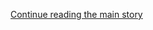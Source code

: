 <div id="app">

<div class="css-1ichrj1 e12j3pa50">

<div class="css-1lzk3av e12j3pa51">

<div class="css-142l3g4">

[Continue reading the main
story](#after-dfp-ad-top)

<div class="ad dfp-ad-top-wrapper" style="text-align:center;height:100%;display:block">

<div id="dfp-ad-top" class="place-ad" data-position="top" data-size-key="top">

</div>

</div>

<div id="after-dfp-ad-top">

</div>

</div>

</div>

</div>

<div>

<div class="NYTAppHideMasthead css-1r6wvpq e1suatyy0">

<div class="section css-ui9rw0 e1suatyy2">

<div class="css-11hrj97 er09x8g0">

<div class="css-6n7j50">

</div>

<span class="css-1dv1kvn">Sections</span>

<div class="css-10488qs">

<span class="css-1dv1kvn">SEARCH</span>

</div>

[Skip to content](#site-content)[Skip to site
index](#site-index)

</div>

<div class="css-8xdxq2 e1huz5gh0">

</div>

<div class="css-8pe5zk">

  - [English](/)
  - [Español](https://www.nytimes3xbfgragh.onion/es/)
  - [中文](https://cn.nytimes3xbfgragh.onion)

</div>

</div>

<div id="masthead-bar-one" class="section hasLinks css-165o1d9 e1csuq9d3">

<div class="css-bpgv3s e1csuq9d0">

</div>

<div class="css-1uqjmks e1csuq9d1">

</div>

<div class="css-9e9ivx">

[](https://myaccount.nytimes3xbfgragh.onion/auth/login?response_type=cookie&client_id=vi)

</div>

<div class="css-bfvq22 e1csuq9d2">

[Today’s
Paper](https://www.nytimes3xbfgragh.onion/section/todayspaper)

</div>

</div>

<div class="css-stscvm">

<div class="css-158f1cv" data-testid="masthead-desktop-logo">

</div>

</div>

<div class="css-wu78io">

</div>

<div class="css-1y7qxpi" data-aria-hidden="true" style="visibility:hidden">

<div class="css-1llhclm">

  - 
  - 
  - [World](https://www.nytimes3xbfgragh.onion/section/world)

  - [U.S.](https://www.nytimes3xbfgragh.onion/section/us)

  - [Politics](https://www.nytimes3xbfgragh.onion/section/politics)

  - [N.Y.](https://www.nytimes3xbfgragh.onion/section/nyregion)

  - [Business](https://www.nytimes3xbfgragh.onion/section/business)

  - [Opinion](https://www.nytimes3xbfgragh.onion/section/opinion)

  - [Tech](https://www.nytimes3xbfgragh.onion/section/technology)

  - [Science](https://www.nytimes3xbfgragh.onion/section/science)

  - [Health](https://www.nytimes3xbfgragh.onion/section/health)

  - [Sports](https://www.nytimes3xbfgragh.onion/section/sports)

  - [Arts](https://www.nytimes3xbfgragh.onion/section/arts)

  - [Books](https://www.nytimes3xbfgragh.onion/section/books)

  - [Style](https://www.nytimes3xbfgragh.onion/section/style)

  - [Food](https://www.nytimes3xbfgragh.onion/section/food)

  - [Travel](https://www.nytimes3xbfgragh.onion/section/travel)

  - [Magazine](https://www.nytimes3xbfgragh.onion/section/magazine)

  - [T Magazine](https://www.nytimes3xbfgragh.onion/section/t-magazine)

  - [Real Estate](https://www.nytimes3xbfgragh.onion/section/realestate)

  - [Video](https://www.nytimes3xbfgragh.onion/video)

</div>

</div>

<div class="css-1d8a290" data-testid="masthead-mini-nav">

  - [World](https://www.nytimes3xbfgragh.onion/section/world)
  - [U.S.](https://www.nytimes3xbfgragh.onion/section/us)
  - [Politics](https://www.nytimes3xbfgragh.onion/section/politics)
  - [N.Y.](https://www.nytimes3xbfgragh.onion/section/nyregion)
  - [Business](https://www.nytimes3xbfgragh.onion/section/business)
  - [Opinion](https://www.nytimes3xbfgragh.onion/section/opinion)
  - [Tech](https://www.nytimes3xbfgragh.onion/section/technology)
  - [Science](https://www.nytimes3xbfgragh.onion/section/science)
  - [Health](https://www.nytimes3xbfgragh.onion/section/health)
  - [Sports](https://www.nytimes3xbfgragh.onion/section/sports)
  - [Arts](https://www.nytimes3xbfgragh.onion/section/arts)
  - [Books](https://www.nytimes3xbfgragh.onion/section/books)
  - [Style](https://www.nytimes3xbfgragh.onion/section/style)
  - [Food](https://www.nytimes3xbfgragh.onion/section/food)
  - [Travel](https://www.nytimes3xbfgragh.onion/section/travel)
  - [Magazine](https://www.nytimes3xbfgragh.onion/section/magazine)
  - [T Magazine](https://www.nytimes3xbfgragh.onion/section/t-magazine)
  - [Real
Estate](https://www.nytimes3xbfgragh.onion/section/realestate)
  - [Video](https://www.nytimes3xbfgragh.onion/video)

</div>

</div>

</div>

<div data-aria-hidden="false">

<div id="site-content" data-role="main">

<div class="css-189d5rw e6b6cmu0">

<div class="css-1yuan6h">

<div class="css-xc44bh">

<div class="section css-o3tihn eq74mwp0" data-block-tracking-id="Briefings" data-testid="block-Briefings">

<div class="css-avqkzc">

<div class="css-1sm6zs8">

<div class="css-1om4z5c">

<div class="css-ydsmmq">

<div class="css-1ee8y2t assetWrapper">

<div class="css-geek62">

<div class="css-1d537rb e18972d70" media="[object Object]">

[](/2020/08/17/briefing/democrats-postal-service-rage-moms.html)

<div class="css-1g8bx4t">

![](https://static01.graylady3jvrrxbe.onion/images/2020/08/17/reader-center/081720evening-briefing-promo/081720evening-briefing-promo-square640.jpg?quality=75&auto=webp&disable=upscale&width=350)

</div>

</div>

[](/2020/08/17/briefing/democrats-postal-service-rage-moms.html)

<div class="css-8oysku e18972d71" type="1">

<div class="css-1iexn6j e1voiwgp1">

## Your Monday Evening Briefing

</div>

</div>

<div class="css-8oysku e18972d71">

Here’s what you need to know at the end of the
day.

</div>

</div>

</div>

</div>

<div class="css-ydsmmq">

<div class="css-1ee8y2t assetWrapper">

<div class="css-geek62">

<div class="css-1d537rb e18972d70" media="[object Object]">

[](/2020/08/17/podcasts/the-daily/trump-coronavirus-vaccine-covid.html)

<div class="css-1g8bx4t">

![](https://static01.graylady3jvrrxbe.onion/images/2017/01/29/podcasts/the-daily-album-art/the-daily-album-art-square320-v4.png)

</div>

</div>

[](/2020/08/17/podcasts/the-daily/trump-coronavirus-vaccine-covid.html)

<div class="css-8oysku e18972d71" type="1">

<div class="css-1iexn6j e1voiwgp1">

## Listen to ‘The Daily’

</div>

</div>

<div class="css-8oysku e18972d71">

Inside Operation Warp
Speed.

</div>

</div>

</div>

</div>

<div class="css-ydsmmq">

<div class="css-1ee8y2t assetWrapper">

<div class="css-geek62">

<div class="css-1d537rb e18972d70" media="[object Object]">

[](/2020/08/13/podcasts/nice-white-parents-school.html)

<div class="css-1g8bx4t">

![](https://static01.graylady3jvrrxbe.onion/images/2020/07/21/podcasts/nice-white-parents-album-art/nice-white-parents-album-art-square320.jpg)

</div>

</div>

[](/2020/08/13/podcasts/nice-white-parents-school.html)

<div class="css-8oysku e18972d71" type="1">

<div class="css-1iexn6j e1voiwgp1">

## Listen to ‘Nice White Parents’

</div>

</div>

<div class="css-8oysku e18972d71">

Is it possible to limit the power of white parents?

</div>

</div>

</div>

</div>

</div>

<div class="css-1y8l3jc">

<div class="css-7utnqv">

<div class="css-rlo25n e1ll57lj2">

</div>

</div>

<div class="css-1hesgbm">

</div>

</div>

</div>

</div>

</div>

</div>

<div>

<div class="section css-d2znx6" data-block-tracking-id="Spotlight">

<div class="css-1z104mk">

<div class="section css-1akkl0w" data-template-name="FullSpanMedia">

<div class="css-1dybjdb e1whdksc2">

<div class="css-1tfqggw">

<div class="css-k008qs">

<div class="css-nlmav5 e1whdksc0" span="1">

<div class="css-1rvhhh9 e1whdksc1">

<div class="css-1dybjdb e1whdksc2">

<div>

<div class="story-wrapper">

<div class="css-1tfqggw">

<div class="css-k008qs">

<div class="css-nlmav5 e1whdksc0" span="1">

<div class="css-1rvhhh9 e1whdksc1">

<div>

<div class="section css-hdqqnp">

<div>

[](https://www.nytimes3xbfgragh.onion/live/2020/08/17/us/dnc-convention)

<div class="dnc-container">

<div class="description">

<span class="button">Tonight at 9 PM EST</span> Watch the Democratic
National Convention and follow our live
analysis.

</div>

</div>

</div>

</div>

</div>

</div>

</div>

</div>

</div>

</div>

</div>

</div>

</div>

</div>

</div>

</div>

</div>

</div>

<div class="section css-1akkl0w" data-template-name="Cols3StoryMediaStory">

<div class="css-1dybjdb e1whdksc2">

<div class="css-1tfqggw">

<div class="css-k008qs">

<div class="css-1o0io7w e1whdksc0" span="5">

<div class="css-1rvhhh9 e1whdksc1">

<div class="css-1dybjdb e1whdksc2">

<div>

<div class="story-wrapper">

<div class="css-1tfqggw">

<div class="css-k008qs">

<div class="css-nlmav5 e1whdksc0" span="1">

<div class="css-1rvhhh9 e1whdksc1">

[](https://www.nytimes3xbfgragh.onion/live/2020/08/17/us/dnc-convention)

### Democratic Convention Begins Tonight; Ex-Official Under Trump Backs Biden

[](https://www.nytimes3xbfgragh.onion/live/2020/08/17/us/dnc-convention)

  - Bernie Sanders and Michelle Obama are speaking tonight at the
    first-ever online Democratic convention.
  - A former Homeland Security official for President Trump endorsed Joe
    Biden, saying the president was “actively doing damage to our
    security.”
  - President Trump confirmed that he would deliver his nomination
    acceptance speech next week at the White House. Here’s the latest.

<div class="css-1yyp2fg">

Live

</div>

</div>

</div>

</div>

</div>

</div>

</div>

</div>

</div>

</div>

<div class="css-1weuxfd e1whdksc0" span="10">

<div class="css-p7eiul e1whdksc1">

<div class="css-1dybjdb e1whdksc2">

<div>

<div class="story-wrapper">

<div class="css-1tfqggw">

<div class="css-k008qs">

<div class="css-nlmav5 e1whdksc0" span="1">

<div class="css-1rvhhh9 e1whdksc1">

<div>

<div class="section css-hdqqnp">

<div>

<div id="g-hp-tabs" class="g-hp-tabs">

<div class="g-hp-tabs-inner">

<div class="g-hp-tab g-active" data-tab="photos" data-media="">

<div class="g-media-wrap" data-type="">

[](https://www.nytimes3xbfgragh.onion/article/dnc-schedule.html)

<div id="dnc">

<div class="g-tab-fader">

<div class="g-tab-fader-inner">

<div class="tab-kicker">

Tonight’s Speakers

</div>

<div class="g-photo-wrap-dnc g-photo-active-dnc">

<div class="g-timestamp">

Michelle
Obama

</div>

<div class="desktop">

![](https://static01.graylady3jvrrxbe.onion/images/2020/09/15/reader-center/15hp-dnc-fader-obama/15hp-dnc-fader-obama-videoLarge.jpg)

</div>

<div class="mobile">

![](https://static01.graylady3jvrrxbe.onion/images/2020/09/15/reader-center/15hp-dnc-fader-obama/15hp-dnc-fader-obama-square640.jpg)

</div>

<div class="g-caption">

<span class="g-credit"> Paul R. Giunta/Invision, via AP </span>

</div>

</div>

<div class="g-photo-wrap-dnc">

<div class="g-timestamp">

Bernie
Sanders

</div>

<div class="desktop">

![](https://static01.graylady3jvrrxbe.onion/images/2020/08/17/reader-center/17hp-dnc-fader-bernie-sub/merlin_169875378_4715d639-acbd-47ae-a559-ba8303831aa4-videoLarge.jpg)

</div>

<div class="mobile">

![](https://static01.graylady3jvrrxbe.onion/images/2020/08/17/reader-center/17hp-dnc-fader-bernie-sub/17hp-dnc-fader-bernie-sub-square640.jpg)

</div>

<div class="g-caption">

<span class="g-credit"> Erin Schaff/NYT </span>

</div>

</div>

<div class="g-photo-wrap-dnc">

<div class="g-timestamp">

Andrew
Cuomo

</div>

<div class="desktop">

![](https://static01.graylady3jvrrxbe.onion/images/2020/08/17/homepage/17hp-dnc-fader-slide-9IIE/17hp-dnc-fader-slide-9IIE-videoLarge.jpg)

</div>

<div class="mobile">

![](https://static01.graylady3jvrrxbe.onion/images/2020/08/17/homepage/17hp-dnc-fader-slide-9IIE/17hp-dnc-fader-slide-9IIE-square640.jpg)

</div>

<div class="g-caption">

<span class="g-credit"> Stefani Reynolds for The NYT </span>

</div>

</div>

<div class="g-photo-wrap-dnc">

<div class="g-timestamp">

Amy
Klobuchar

</div>

<div class="desktop">

![](https://static01.graylady3jvrrxbe.onion/images/2020/08/17/homepage/17hp-dnc-fader-slide-0GHZ/17hp-dnc-fader-slide-0GHZ-videoLarge.jpg)

</div>

<div class="mobile">

![](https://static01.graylady3jvrrxbe.onion/images/2020/08/17/homepage/17hp-dnc-fader-slide-0GHZ/17hp-dnc-fader-slide-0GHZ-square640.jpg)

</div>

<div class="g-caption">

<span class="g-credit"> Travis Dove for The NYT </span>

</div>

</div>

<div class="g-photo-wrap-dnc">

<div class="g-timestamp">

Eva Longoria
(M.C.)

</div>

<div class="desktop">

![](https://static01.graylady3jvrrxbe.onion/images/2020/08/17/homepage/17hp-dnc-fader-slide-5OA8/17hp-dnc-fader-slide-5OA8-videoLarge.jpg)

</div>

<div class="mobile">

![](https://static01.graylady3jvrrxbe.onion/images/2020/08/17/homepage/17hp-dnc-fader-slide-5OA8/17hp-dnc-fader-slide-5OA8-square640.jpg)

</div>

<div class="g-caption">

<span class="g-credit"> Suzi Pratt/Getty for Refinery29
</span>

</div>

</div>

</div>

</div>

</div>

</div>

</div>

</div>

</div>

</div>

</div>

</div>

</div>

</div>

</div>

</div>

</div>

</div>

</div>

</div>

</div>

<div class="css-1o0io7w e1whdksc0" span="5">

<div class="css-1rvhhh9 e1whdksc1">

<div class="css-1dybjdb e1whdksc2">

<div>

<div class="story-wrapper">

<div class="css-1tfqggw">

<div class="css-k008qs">

<div class="css-nlmav5 e1whdksc0" span="1">

<div class="css-1rvhhh9 e1whdksc1">

[](https://www.nytimes3xbfgragh.onion/2020/08/17/us/politics/john-kasich-biden.html)

### John Kasich, a ‘Deeply Worried’ Republican, Steps Up for Biden

[](https://www.nytimes3xbfgragh.onion/2020/08/17/us/politics/john-kasich-biden.html)

Mr. Kasich, a lifelong Republican and former rival of President Trump’s,
will speak at the Democratic convention — and vote for Joe
Biden.

</div>

</div>

</div>

</div>

</div>

</div>

<div>

<div class="story-wrapper">

<div class="css-1tfqggw">

<div class="css-k008qs">

<div class="css-nlmav5 e1whdksc0" span="1">

<div class="css-1rvhhh9 e1whdksc1">

[](https://www.nytimes3xbfgragh.onion/live/2020/08/17/us/dnc-convention?action=click&module=Spotlight&pgtype=Homepage#michelle-obama-a-confident-performer-and-reticent-partisan-will-anchor-mondays-program)

### Michelle Obama, a confident speaker and reticent partisan, will anchor Monday’s program.

</div>

</div>

</div>

</div>

</div>

</div>

</div>

</div>

</div>

</div>

</div>

</div>

</div>

<div class="section css-1akkl0w" data-template-name="Cols3StoryStoryStory">

<div class="css-1dybjdb e1whdksc2">

<div class="css-1tfqggw">

<div class="css-k008qs">

<div class="css-tfaay7 e1whdksc0" span="7">

<div class="css-1rvhhh9 e1whdksc1">

<div class="css-1dybjdb e1whdksc2">

<div>

<div class="story-wrapper">

<div class="css-1tfqggw">

<div class="css-k008qs">

<div class="css-nlmav5 e1whdksc0" span="1">

<div class="css-1rvhhh9 e1whdksc1">

[](https://www.nytimes3xbfgragh.onion/2020/08/17/upshot/polls-2020-election-convention.html)

### Biden Heads Into Convention With Diminished but Still Sizable Lead

[](https://www.nytimes3xbfgragh.onion/2020/08/17/upshot/polls-2020-election-convention.html)

Recent polls show him with an edge of eight to nine percentage points
among likely
voters.

</div>

</div>

</div>

</div>

</div>

</div>

</div>

</div>

</div>

<div class="css-97jus7 e1whdksc0" span="6">

<div class="css-1rvhhh9 e1whdksc1">

<div class="css-1dybjdb e1whdksc2">

<div>

<div class="story-wrapper">

<div class="css-1tfqggw">

<div class="css-k008qs">

<div class="css-nlmav5 e1whdksc0" span="1">

<div class="css-1rvhhh9 e1whdksc1">

[](https://www.nytimes3xbfgragh.onion/article/republicans-voting-for-biden-not-trump.html)

### A number of prominent Republicans have said they will not be backing the president’s re-election. Here’s where they stand.

</div>

</div>

</div>

</div>

</div>

</div>

</div>

</div>

</div>

<div class="css-tfaay7 e1whdksc0" span="7">

<div class="css-1rvhhh9 e1whdksc1">

<div class="css-1dybjdb e1whdksc2">

<div>

<div class="story-wrapper">

<div class="css-1tfqggw">

<div class="css-k008qs">

<div class="css-nlmav5 e1whdksc0" span="1">

<div class="css-1rvhhh9 e1whdksc1">

[](https://www.nytimes3xbfgragh.onion/2020/08/17/us/politics/trump-campaign-biden-harris.html)

### Trump Questions Biden’s Mental Abilities and Calls Harris Biden’s ‘Boss’

[](https://www.nytimes3xbfgragh.onion/2020/08/17/us/politics/trump-campaign-biden-harris.html)

The president made three campaign rally-like appearances in an attempt
to counterprogram the first night of the Democratic National
Convention.

</div>

</div>

</div>

</div>

</div>

</div>

</div>

</div>

</div>

</div>

</div>

</div>

</div>

</div>

</div>

</div>

</div>

<div class="css-698um9">

<div class="css-1tk5puc">

<div class="css-jbmajz">

<div class="css-11i19ht">

<div class="section css-15zaaaz eq74mwp0" data-block-tracking-id="Top Stories" data-testid="block-TopStories">

<div class="css-1goe63e e1aa0s8g0">

<div>

<div class="css-1qiat4j eqveam63">

<div class="css-bs48m0 eqveam60">

<div class="css-1qj0wac eqveam61">

<div class="css-1aew2eb eqveam62">

<div class="css-1ee8y2t assetWrapper">

<div class="css-6p6lnl">

[](/2020/08/17/world/coronavirus-covid.html)

<div class="css-debyuq e1voiwgp1">

## <span>U.N.C. Changes Plans and Will Teach Undergrads Remotely</span>

</div>

The university at Chapel Hill announced its plans after new cases
emerged. The postmaster general agreed to testify before a House panel.
Here’s the
latest.

<div class="css-1slnf6i">

<div class="css-na047m">

<span class="css-eiiu5n e2clvhq0"><span class="newsStatus">live</span></span>

</div>

</div>

</div>

</div>

</div>

</div>

</div>

<div class="css-778gjy eqveam60">

<div class="css-1qj0wac eqveam61">

<div class="css-1aew2eb eqveam62">

<div class="css-1ee8y2t assetWrapper">

<div class="css-6p6lnl">

[](/2020/08/17/us/k-12-schools-reopening.html)

<div class="css-debyuq e1voiwgp1">

## Catch Up on the Latest With Schools

</div>

Sign up for our new newsletter on the seismic changes to education that
are taking place during the pandemic.

<div>

<div class="css-na047m">

</div>

</div>

</div>

</div>

</div>

</div>

</div>

<div class="css-778gjy eqveam60">

<div class="css-1qj0wac eqveam61">

<div class="css-1aew2eb eqveam62">

<div class="css-1ee8y2t assetWrapper">

<div class="css-6p6lnl">

[](/2020/08/17/world/coronavirus-television-schools.html)

<div class="css-debyuq e1voiwgp1">

## Struggling Under Lockdown, Schools Worldwide Relearn the Value of TV

</div>

Poor regions where internet access is scarce are turning to an older
technology that could also help wealthy countries that have focused on
online
classes.

<div>

<div class="css-na047m">

</div>

</div>

</div>

</div>

</div>

</div>

</div>

</div>

</div>

</div>

<div class="css-1nuzdmm e1aa0s8g0">

<div class="css-1qiat4j eqveam63">

<div class="css-1yoguk1 eqveam60">

<div class="css-1qj0wac eqveam61">

<div class="css-1aew2eb eqveam62">

<div class="css-1ee8y2t assetWrapper">

<div class="css-6p6lnl">

[](/2020/08/17/health/coronavirus-herd-immunity.html)

<div class="css-debyuq e1voiwgp1">

## <span>What if ‘Herd Immunity’ Is Closer Than Scientists Thought?</span>

</div>

Researchers are trying to figure out how many people in a community must
be immune before the coronavirus fades.

<div>

<div class="css-na047m">

</div>

</div>

</div>

</div>

<div class="css-1ee8y2t assetWrapper">

<div class="css-6p6lnl">

[](/2020/08/17/technology/coronavirus-disinformation-doctors.html)

<div class="css-debyuq e1voiwgp1">

## Coronavirus Doctors Battle Another Scourge: Misinformation

</div>

Physicians say they regularly treat people more inclined to believe what
they read on Facebook than what a medical professional tells them.

<div>

<div class="css-na047m">

</div>

</div>

</div>

</div>

</div>

</div>

</div>

<div class="css-1mnngwr eqveam60">

<div class="css-1qj0wac eqveam61">

<div class="css-1ee8y2t assetWrapper">

<div>

<div class="css-1xaqcky">

[](/2020/08/17/upshot/pandemic-recession-cities-fiscal-shortfall.html)

<div class="css-1g8bx4t">

<div class="css-zjzyr8">

<div data-testid="lazyimage-container" style="height:480px">

</div>

</div>

<div class="css-e4gm3y">

</div>

</div>

</div>

<div class="css-1nl6p6m">

[](/2020/08/17/upshot/pandemic-recession-cities-fiscal-shortfall.html)

<div class="css-debyuq e1voiwgp1">

## The Recession Is About to Slam Cities. Not Just the Blue-State Ones.

</div>

Those with budgets that rely heavily on tourism, sales taxes or direct
state assistance will face particular
distress.

<div>

<div class="css-na047m">

</div>

</div>

</div>

</div>

</div>

</div>

</div>

</div>

</div>

<div class="css-1nuzdmm e1aa0s8g0">

<div class="css-1ee8y2t assetWrapper">

<div class="css-1g8bx4t">

<div>

</div>

</div>

</div>

</div>

<div class="css-1nuzdmm e1aa0s8g0">

<div class="css-1qiat4j eqveam63">

<div class="css-1yoguk1 eqveam60">

<div class="css-qvz0vj eqveam61">

<div class="css-1aew2eb eqveam62">

<div class="css-1ee8y2t assetWrapper">

<div class="css-6p6lnl">

[](/2020/08/17/us/politics/postal-service-voting.html)

<div class="css-debyuq e1voiwgp1">

## <span>Postal Crisis Has States Looking for Alternatives to Mail-In Ballots</span>

</div>

Democratic Party and state officials are looking for a Plan B: ballot
drop-boxes, curbside voting, and even expanded in-person polling
sites.

<div>

<div class="css-na047m">

</div>

</div>

</div>

</div>

</div>

</div>

</div>

<div class="css-pwtn0q eqveam60">

<div class="css-qvz0vj eqveam61">

[](/2020/08/17/us/politics/postal-service-voting.html)

<div class="css-1g8bx4t">

<div class="css-zjzyr8">

<div data-testid="lazyimage-container" style="height:177.77777777777777px">

</div>

</div>

</div>

</div>

</div>

<div class="css-nmg095 eqveam60">

<div class="css-1qj0wac eqveam61">

<div class="css-1aew2eb eqveam62">

<div data-aria-hidden="true">

[](/2020/08/17/us/politics/postal-service-voting.html)

<div class="css-1g8bx4t">

<div class="section css-1xdhyk6 e2u1rkt0" data-aria-hidden="true">

Mail-in ballot drop boxes were widely used for the first time in
Pennsylvania’s June primary. The Trump campaign is suing to block them
in November. <span class="credit">Mark Makela for The New York
Times</span>

</div>

</div>

</div>

<div class="css-1ee8y2t assetWrapper">

<div class="css-6p6lnl">

[](/article/Vote-by-mail.html)

<div class="css-debyuq e1voiwgp1">

## Here’s how mail-in voting works.

</div>

<div>

<div class="css-na047m">

</div>

</div>

</div>

</div>

</div>

</div>

</div>

</div>

</div>

<div class="css-1nuzdmm e1aa0s8g0">

<div class="css-1ee8y2t assetWrapper">

<div class="css-1qiat4j eqveam63">

<div class="css-1yoguk1 eqveam60">

<div class="css-1qj0wac eqveam61">

[](/2020/08/17/world/europe/belarus-lukashenko-protests.html)

<div class="css-debyuq e1voiwgp1">

## <span>No Longer Cowed, Belarus Has Message for Once-Mighty Dictator: ‘Go Away\!’</span>

</div>

</div>

</div>

<div class="css-zmmks0 eqveam60">

<div class="css-1qj0wac eqveam61">

[](/2020/08/17/world/europe/belarus-lukashenko-protests.html)

As his base starts to desert him after protests over a rigged election
were met with brutality, Aleksandr Lukashenko’s grip on power may be
slipping.

<div>

<div class="css-na047m">

</div>

</div>

</div>

</div>

</div>

</div>

</div>

<div class="css-1nuzdmm e1aa0s8g0">

<div class="css-1ee8y2t assetWrapper">

<div class="css-1g8bx4t">

<div>

</div>

</div>

</div>

</div>

<div class="css-1nuzdmm e1aa0s8g0">

<div class="css-1ee8y2t assetWrapper">

<div class="css-1qiat4j eqveam63">

<div class="css-96x60l eqveam60">

<div class="css-1qj0wac eqveam61">

[](/2020/08/16/style/does-rapid-covid-testing-work-weddings-parties.html)

<div class="css-debyuq e1voiwgp1">

<div class="css-hb0qj3">

The Great Read

</div>

## <span>Rapid Testing Is the New Velvet Rope</span>

</div>

Determined to proceed with events this summer, hosts are adding
screenings at the door. But such measures are hardly a guarantee of
safety, experts
warn.

<div>

<div class="css-na047m">

</div>

</div>

</div>

</div>

<div class="css-7douaa eqveam60">

<div class="css-1qj0wac eqveam61">

[](/2020/08/16/style/does-rapid-covid-testing-work-weddings-parties.html)

<div class="css-1g8bx4t">

<div class="css-zjzyr8">

<div data-testid="lazyimage-container" style="height:177.77777777777777px">

</div>

</div>

<div class="section css-1xdhyk6 e2u1rkt0" data-aria-hidden="true">

Amanda Seekamp, who is in charge of guest relations at the Surf Lodge in
Montauk, N.Y., gets a rapid test. <span class="credit">Joe Carrotta for
The New York
Times</span>

</div>

</div>

</div>

</div>

</div>

</div>

</div>

</div>

</div>

</div>

<div class="css-717c4s">

<div class="css-zbs5hn">

<div class="section css-1g8pbzc eq74mwp0" data-block-tracking-id="Opinion" data-testid="block-Opinion">

[](https://www.nytimes3xbfgragh.onion/section/opinion?pagetype=Homepage&action=click&module=Opinion)

### Opinion

<div class="css-anz6u5">

<div class="css-tub26b">

<div class="css-1ee8y2t assetWrapper">

<div class="css-6p6lnl">

[](/2020/08/17/opinion/joe-biden-conservative-2020.html)

<div class="css-dcl9ft">

<div class="css-zjzyr8">

<div data-testid="lazyimage-container" style="height:40px">

</div>

</div>

</div>

<div class="css-debyuq e1voiwgp1">

<div class="css-1xdt15l">

<div class="css-1dvlumo e18df3gd0">

Bret Stephens

</div>

</div>

## On Being a Biden Conservative

</div>

It’s about upholding your principles at the expense of your politics.

<div>

<div class="css-na047m">

</div>

</div>

</div>

</div>

</div>

<div class="css-tub26b">

<div class="css-1ee8y2t assetWrapper">

<div class="css-1qiat4j eqveam63">

<div class="css-7douaa eqveam60">

<div class="css-qvz0vj eqveam61">

[](/2020/08/17/opinion/bernie-sanders-joe-biden.html)

<div class="css-dcl9ft">

<div class="css-zjzyr8">

<div data-testid="lazyimage-container" style="height:40px">

</div>

</div>

</div>

<div class="css-debyuq e1voiwgp1">

<div class="css-1xdt15l">

<div class="css-1dvlumo e18df3gd0">

Elizabeth Bruenig

</div>

</div>

## I Asked Bernie Sanders if It Was All Over. ‘No,’ He Groaned.

</div>

The senator from Vermont explains why the left still has a fighting
chance.

<div>

<div class="css-na047m">

</div>

</div>

</div>

</div>

<div class="css-7douaa eqveam60">

<div class="css-1qj0wac eqveam61">

[](/2020/08/17/opinion/bernie-sanders-joe-biden.html)

<div class="css-1g8bx4t">

<div class="css-zjzyr8">

<div data-testid="lazyimage-container" style="height:145.33333333333334px">

</div>

</div>

</div>

</div>

</div>

</div>

</div>

</div>

</div>

<div class="css-dh19r0">

<div class="css-tub26b">

<div class="css-6p6lnl">

[](/2020/08/17/opinion/trump-us-mail.html)

<div class="css-dcl9ft">

<div class="css-zjzyr8">

<div data-testid="lazyimage-container" style="height:40px">

</div>

</div>

</div>

<div class="css-debyuq e1voiwgp1">

<div class="css-1xdt15l">

<div class="css-tnu8m6 e18df3gd0">

Paul Krugman

</div>

</div>

## Trump, the Mail and the Unbinding of America

</div>

</div>

</div>

<div class="css-tub26b">

<div class="css-6p6lnl">

[](/2020/08/17/opinion/coronavirus-cities-suburbs.html)

<div class="css-dcl9ft">

<div class="css-zjzyr8">

<div data-testid="lazyimage-container" style="height:40px">

</div>

</div>

</div>

<div class="css-debyuq e1voiwgp1">

<div class="css-1xdt15l">

<div class="css-tnu8m6 e18df3gd0">

Annalee Newitz

</div>

</div>

## Want to Flee the City for Suburbia? Think Again

</div>

</div>

</div>

<div class="css-tub26b">

<div class="css-6p6lnl">

[](/2020/08/17/opinion/trump-biden-harris-democratic-convention.html)

<div class="css-debyuq e1voiwgp1">

<div class="css-1xdt15l">

<div class="css-tnu8m6 e18df3gd0">

Gail Collins and Bret Stephens

</div>

</div>

## Welcome, Democrats, to Wherever It Is That We Are

</div>

</div>

</div>

<div class="css-tub26b">

<div class="css-6p6lnl">

[](/2020/08/17/opinion/covid-19-heart-disease.html)

<div class="css-debyuq e1voiwgp1">

<div class="css-1xdt15l">

<div class="css-tnu8m6 e18df3gd0">

Haider Warraich

</div>

</div>

## Covid-19 Is Creating a Wave of Heart Disease

</div>

</div>

</div>

<div class="css-tub26b">

<div class="css-6p6lnl">

[](/2020/08/17/opinion/letters/postal-service-election-democracy.html)

<div class="css-debyuq e1voiwgp1">

## The Postal Crisis: ‘Our Democracy Is at Risk’

</div>

</div>

</div>

<div class="css-tub26b">

<div class="css-6p6lnl">

[](/2020/08/15/opinion/joe-biden-2020-1988-what-it-takes.html)

<div class="css-dcl9ft">

<div class="css-zjzyr8">

<div data-testid="lazyimage-container" style="height:40px">

</div>

</div>

</div>

<div class="css-debyuq e1voiwgp1">

<div class="css-1xdt15l">

<div class="css-tnu8m6 e18df3gd0">

Jennifer Senior

</div>

</div>

## Meet Young Joe Biden, the ‘Wild Stallion’

</div>

</div>

</div>

<div class="css-tub26b">

<div class="css-6p6lnl">

[](/2020/08/16/opinion/us-coronavirus-testing.html)

<div class="css-debyuq e1voiwgp1">

<div class="css-1xdt15l">

<div class="css-tnu8m6 e18df3gd0">

The Editorial Board

</div>

</div>

## Should You Get That Coronavirus Test?

</div>

</div>

</div>

<div class="css-tub26b">

<div class="css-6p6lnl">

[](/2020/08/17/opinion/coronavirus-schools-teachers.html)

<div class="css-debyuq e1voiwgp1">

<div class="css-1xdt15l">

<div class="css-tnu8m6 e18df3gd0">

Kelly Treleaven

</div>

</div>

## Get Ready for a Teacher Shortage Like We’ve Never Seen Before

</div>

</div>

</div>

<div class="css-tub26b">

<div class="css-6p6lnl">

[](/2020/08/17/opinion/thailand-protests.html)

<div class="css-debyuq e1voiwgp1">

<div class="css-1xdt15l">

<div class="css-tnu8m6 e18df3gd0">

Tom Felix Joehnk and Matt
Wheeler

</div>

</div>

## ‘You Have Awakened a Sleeping Giant’

</div>

</div>

</div>

</div>

</div>

</div>

</div>

<div class="css-ie51lk">

<div class="section css-1m986x7 eq74mwp0" data-block-tracking-id="Editors Picks" data-testid="block-EditorsPicks">

### Editors’ Picks

<div class="css-y3bpqq">

<div class="css-17q3ou7">

<div class="css-4xmvjg">

<div class="css-1ee8y2t assetWrapper">

<div>

<div class="css-1xaqcky">

<div class="css-1g8bx4t">

<div>

</div>

<div class="css-e4gm3y">

</div>

</div>

</div>

<div class="css-1nl6p6m">

[](/2020/08/14/us/queer-lesbian-women-suffrage.html)

<div class="css-debyuq e1voiwgp1">

## <span>How Queer Women Powered the Suffrage Movement</span>

</div>

For many suffragists, scholars have found, the freedom to choose whom
and how they loved was tied deeply to the idea of voting
rights.

<div>

<div class="css-na047m">

</div>

</div>

</div>

</div>

</div>

</div>

</div>

<div class="css-1lqor8g">

<div class="css-1177x0a">

<div class="css-1ee8y2t assetWrapper">

<div class="css-1qiat4j eqveam63">

<div class="css-7douaa eqveam60">

<div class="css-1qj0wac eqveam61">

[](/2020/08/17/business/giant-bikes-coronavirus-shortage.html)

<div class="css-debyuq e1voiwgp1">

## Sorry, the World’s Biggest Bike Maker Can’t Help You Buy a Bike Right Now

</div>

The pandemic has created a bicycle boom — and a shortage. Giant, the
Taiwanese juggernaut, is trying to meet demand while navigating the
politics of
trade.

<div>

<div class="css-na047m">

</div>

</div>

</div>

</div>

<div class="css-7douaa eqveam60">

<div class="css-1qj0wac eqveam61">

[](/2020/08/17/business/giant-bikes-coronavirus-shortage.html)

<div class="css-1g8bx4t">

<div class="css-zjzyr8">

<div data-testid="lazyimage-container" style="height:145.33333333333334px">

</div>

</div>

</div>

</div>

</div>

</div>

</div>

</div>

<div class="css-1177x0a">

<div class="css-1ee8y2t assetWrapper">

<div class="css-1qiat4j eqveam63">

<div class="css-7douaa eqveam60">

<div class="css-1qj0wac eqveam61">

[](/2020/08/16/nyregion/metropolitan-diary.html)

<div class="css-debyuq e1voiwgp1">

## ‘I Saw a Man Standing on One of the Paths in a Densely Wooded Area’

</div>

Out for a walk in Riverside Park, adventures in customer service and
more reader tales of New York City in this week’s Metropolitan
Diary.

<div>

<div class="css-na047m">

</div>

</div>

</div>

</div>

<div class="css-7douaa eqveam60">

<div class="css-1qj0wac eqveam61">

[](/2020/08/16/nyregion/metropolitan-diary.html)

<div class="css-1g8bx4t">

<div class="css-zjzyr8">

<div data-testid="lazyimage-container" style="height:145.33333333333334px">

</div>

</div>

</div>

</div>

</div>

</div>

</div>

</div>

</div>

</div>

</div>

</div>

</div>

</div>

<div class="css-6nrzw0">

<div class="css-uvu2in e12j3pa50">

<div class="css-1rm0ct8 e12j3pa51">

<div class="css-142l3g4">

### Advertisement

[Continue reading the main
story](#after-dfp-ad-mid1-large)

<div id="dfp-ad-mid1-large" class="ad dfp-ad-mid1-large-wrapper" style="text-align:center;height:100%;display:block">

</div>

<div id="after-dfp-ad-mid1-large">

</div>

</div>

</div>

</div>

</div>

<div class="css-19tmjl7">

<div>

</div>

</div>

</div>

<div class="css-djiuqn ekmemt90" data-testid="feedback">

We’d like your thoughts on the New York Times home page experience.[Let
us know what you
think](http://nyt.qualtrics.com/jfe/form/SV_eFJmKj9v0krSE0l)

</div>

</div>

## Site Index

<div>

</div>

## Site Information Navigation

  - [© <span>2020</span> <span>The New York Times
    Company</span>](https://help.nytimes3xbfgragh.onion/hc/en-us/articles/115014792127-Copyright-notice)

<!-- end list -->

  - [NYTCo](https://www.nytco.com/)
  - [Contact
    Us](https://help.nytimes3xbfgragh.onion/hc/en-us/articles/115015385887-Contact-Us)
  - [Work with us](https://www.nytco.com/careers/)
  - [Advertise](https://nytmediakit.com/)
  - [T Brand Studio](http://www.tbrandstudio.com/)
  - [Your Ad
    Choices](https://www.nytimes3xbfgragh.onion/privacy/cookie-policy#how-do-i-manage-trackers)
  - [Privacy](https://www.nytimes3xbfgragh.onion/privacy)
  - [Terms of
    Service](https://help.nytimes3xbfgragh.onion/hc/en-us/articles/115014893428-Terms-of-service)
  - [Terms of
    Sale](https://help.nytimes3xbfgragh.onion/hc/en-us/articles/115014893968-Terms-of-sale)
  - [Site
    Map](https://spiderbites.nytimes3xbfgragh.onion)
  - [Help](https://help.nytimes3xbfgragh.onion/hc/en-us)
  - [Subscriptions](https://www.nytimes3xbfgragh.onion/subscription?campaignId=37WXW)

</div>

</div>
